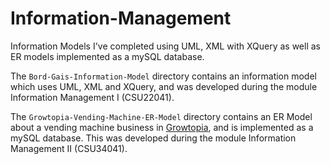 # Information-Management
Information Models I've completed using UML, XML with XQuery as well as ER models implemented as a mySQL database.

The `Bord-Gais-Information-Model` directory contains an information model which uses UML, XML and XQuery, and was developed during the module Information Management I (CSU22041).

The `Growtopia-Vending-Machine-ER-Model` directory contains an ER Model about a vending machine business in [Growtopia][GT], and is implemented as a mySQL database. This was developed during the module Information Management II (CSU34041).

[GT]: https://www.growtopiagame.com/
